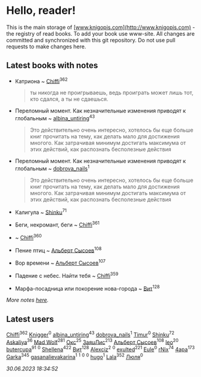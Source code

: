 # Hello, reader!
This is the main storage of [www.knigopis.com](http://www.knigopis.com) - the registry of read books.
To add your book use www-site. All changes are committed and synchronized with this git repository.
Do not use pull requests to make changes here.


## Latest books with notes
* Катриона ~ [Chiffi](users/105/105831994080785626680-google)<sup>362</sup>
    > ты никогда не проигрываешь, ведь проиграть может лишь тот, кто сдался, а ты не сдаешься.

* Переломный момент. Как незначительные изменения приводят к глобальным ~ [albina_untiring](users/257/2579695-vkontakte)<sup>43</sup>
    > Это действительно очень интересно, хотелось бы еще больше книг прочитать на тему, как делать мало для достижения многого. Как затрачивая минимум достигать максимума от этих действий, как распознать бесполезные действия

* Переломный момент. Как незначительные изменения приводят к глобальным ~ [dobrova_nails](users/606/6069210-vkontakte)<sup>1</sup>
    > Это действительно очень интересно, хотелось бы еще больше книг прочитать на тему, как делать мало для достижения многого. Как затрачивая минимум достигать максимума от этих действий, как распознать бесполезные действия

* Калигула ~ [Shinku](users/109/109176126475581739292-google)<sup>71</sup>

* Беги, некромант, беги ~ [Chiffi](users/105/105831994080785626680-google)<sup>361</sup>

*  ~ [Chiffi](users/105/105831994080785626680-google)<sup>360</sup>

* Пение птиц ~ [Альберт Сысоев](users/474/47446642-vkontakte)<sup>108</sup>

* Вор времени ~ [Альберт Сысоев](users/474/47446642-vkontakte)<sup>107</sup>

* Падение с небес. Найти тебя ~ [Chiffi](users/105/105831994080785626680-google)<sup>359</sup>

* Марфа-посадница или покорение нова-города ~ [Вит](users/300/300273923-vkontakte)<sup>128</sup>


_More notes [here](latest_books_with_notes.md)._


## Latest users
[Chiffi](users/105/105831994080785626680-google)<sup>362</sup> 
[Knigger](users/762/762419130-vkontakte)<sup>0</sup> 
[albina_untiring](users/257/2579695-vkontakte)<sup>43</sup> 
[dobrova_nails](users/606/6069210-vkontakte)<sup>1</sup> 
[Timur](users/107/107645396695684639157-google)<sup>0</sup> 
[Shinku](users/109/109176126475581739292-google)<sup>72</sup> 
[Askaliya](users/326/326783541-vkontakte)<sup>36</sup> 
[Mad Wolf](users/947/94738840-vkontakte)<sup>281</sup> 
[Окс](users/102/102536471289425216982-google)<sup>25</sup> 
[ЗаяцЛис](users/112/112388384595246311466-google)<sup>213</sup> 
[Альберт Сысоев](users/474/47446642-vkontakte)<sup>108</sup> 
[leo](users/106/106915386474260202605-google)<sup>20</sup> 
[butercupa](users/193/193697993-vkontakte)<sup>91</sup> 
[](users/113/113891504788165801147-google)<sup>0</sup> 
[Shellena](users/134/13413591548892934957-mailru)<sup>422</sup> 
[Вит](users/300/300273923-vkontakte)<sup>128</sup> 
[Alexciz](users/104/104402554069177138887-google)<sup>2</sup> 
[](users/106/106998138906207539605-google)<sup>0</sup> 
[exulted](users/100/100599204551896265722-google)<sup>221</sup> 
[Eule](users/111/111792174175954051826-google)<sup>0</sup> 
[rNix](users/227/22742452-yandex)<sup>74</sup> 
[4apa](users/117/117392596378069249667-google)<sup>173</sup> 
[Garka](users/115/115753719718250012620-google)<sup>345</sup> 
[gasanalievakarina](users/563/563255998-yandex)<sup>1</sup> 
[](users/111/111615427149312226167-google)<sup>1</sup> 
[](users/338/3387454224572547166-mailru)<sup>0</sup> 
[](users/103/103270351651629158252-google)<sup>0</sup> 
[hugo](users/105/105063533945004840111-google)<sup>1</sup> 
[Lala](users/761/76187635-vkontakte)<sup>352</sup> 
[Люля](users/107/107102414660569698047-google)<sup>0</sup> 


_30.06.2023 18:34:52_
